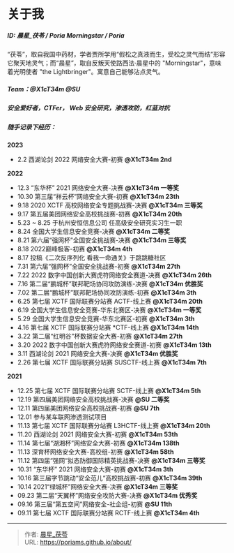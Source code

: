 # 关于我


##### ID: 晨星_茯苓 / Poria Morningstar / Poria

“茯苓”，取自我国中药材，学者贾所学用“假松之真液而生，受松之灵气而结”形容它聚天地灵气；而“晨星”，取自反叛天使路西法·晨星中的 "Morningstar"，意味着光明使者 "the Lightbringer"。寓意自己能够沾点灵气。

##### Team：@X1cT34m @SU

##### 安全爱好者，CTFer， Web 安全研究，渗透攻防，红蓝对抗

##### 随手记录下经历：

**2023**

- 2.2 西湖论剑 2022 网络安全大赛-初赛 **@X1cT34m 2nd**

**2022**

- 12.3 “东华杯” 2021 网络安全大赛-决赛 **@X1cT34m 一等奖**
- 10.30 第三届“祥云杯”网络安全大赛-初赛 **@X1cT34m 23th**
- 9.18 2020 XCTF 高校网络安全专题挑战赛-决赛 **@X1cT34m 三等奖**
- 9.17 第五届美团网络安全高校挑战赛-初赛 **@X1cT34m 20th**
- 5.23 ~ 8.25 于杭州安恒信息公司 任高级安全研究实习生一职
- 8.24 全国大学生信息安全竞赛-决赛 **@X1cT34m 二等奖**
- 8.21 第六届“强网杯”全国安全挑战赛-决赛 **@X1cT34m 三等奖**
- 8.18 2022巅峰极客-初赛 **@X1cT34m 4th**
- 8.17 投稿《二次反序列化 看我一命通关》于跳跳糖社区
- 7.31 第六届“强网杯”全国安全挑战赛-初赛 **@X1cT34m 27th**
- 7.22 2022 数字中国创新大赛虎符网络安全赛道-决赛 **@X1cT34m 26th**
- 7.16 第二届“鹏城杯”联邦靶场协同攻防演练-决赛 **@X1cT34m 优胜奖**
- 7.02 第二届“鹏城杯”联邦靶场协同攻防演练-初赛 **@X1cT34m 3th**
- 6.25 第七届 XCTF 国际联赛分站赛 ACTF-线上赛 **@X1cT34m 20th**
- 6.19 全国大学生信息安全竞赛-华东北赛区-决赛 **@X1cT34m 一等奖**
- 5.29 全国大学生信息安全竞赛-华东北赛区-初赛 **@X1cT34m 3th**
- 4.16 第七届 XCTF 国际联赛分站赛 *CTF-线上赛 **@X1cT34m 14th**
- 3.22 第二届“红明谷”杯数据安全大赛-初赛 **@X1cT34m 27th**
- 3.20 2022 数字中国创新大赛虎符网络安全赛道-初赛 **@X1cT34m 13th**
- 3.11 西湖论剑 2021 网络安全大赛-决赛 **@X1cT34m 优胜奖**
- 2.26 第七届 XCTF 国际联赛分站赛 SUSCTF-线上赛 **@X1cT34m 7th**

**2021**

- 12.25 第七届 XCTF 国际联赛分站赛 SCTF-线上赛 **@X1cT34m 5th**
- 12.19 第四届美团网络安全高校挑战赛-决赛 **@SU 二等奖**
- 12.11 第四届美团网络安全高校挑战赛-初赛 **@SU 7th**
- 12.01 参与某车联网渗透测试项目
- 11.13 第七届 XCTF 国际联赛分站赛 L3HCTF-线上赛 **@X1cT34m 20th**
- 11.20 西湖论剑 2021 网络安全大赛-初赛 **@X1cT34m 53th**
- 11.14 第七届“湖湘杯”网络安全大赛-初赛 **@X1cT34m 138th**
- 11.13 深育杯网络安全大赛-高校组-初赛 **@X1cT34m 58th**
- 11.12 第四届“强网“拟态防御国际精英挑战赛-决赛 **@X1cT34m 三等奖**
- 10.31 “东华杯” 2021 网络安全大赛-初赛 **@X1cT34m 3th**
- 10.16 第三届字节跳动“安全范儿“高校挑战赛-初赛 **@X1cT34m 39th**
- 10.14 2021“绿城杯”网络安全大赛-决赛 **@X1cT34m 三等奖**
- 09.23 第二届“天翼杯”网络安全攻防大赛-决赛 **@X1cT34m 优秀奖**
- 09.16 第三届“第五空间”网络安全-社企组-初赛 **@SU 11th**
- 09.11 第七届 XCTF 国际联赛分站赛 RCTF-线上赛 **@X1cT34m 4th**


---

> 作者: [晨星_茯苓](/about/)  
> URL: https://poriams.github.io/about/  

